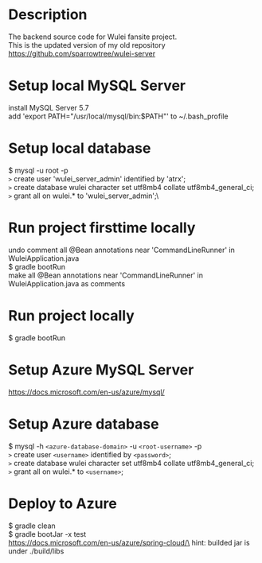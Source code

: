 # Description
The backend source code for Wulei fansite project.\
This is the updated version of my old repository https://github.com/sparrowtree/wulei-server
# Setup local MySQL Server
install MySQL Server 5.7\
add 'export PATH="/usr/local/mysql/bin:$PATH"' to ~/.bash_profile
# Setup local database
$ mysql -u root -p\
`>` create user 'wulei_server_admin' identified by 'atrx';\
`>` create database wulei character set utf8mb4 collate utf8mb4_general_ci;\
`>` grant all on wulei.* to 'wulei_server_admin';\
# Run project firsttime locally
undo comment all @Bean annotations near 'CommandLineRunner' in WuleiApplication.java\
$ gradle bootRun\
make all @Bean annotations near 'CommandLineRunner' in WuleiApplication.java as comments
# Run project locally
$ gradle bootRun
# Setup Azure MySQL Server
https://docs.microsoft.com/en-us/azure/mysql/
# Setup Azure database
$ mysql -h `<azure-database-domain>` -u `<root-username>` -p\
`>` create user `<username>` identified by `<password>`;\
`>` create database wulei character set utf8mb4 collate utf8mb4_general_ci;\
`>` grant all on wulei.* to `<username>`;
# Deploy to Azure
$ gradle clean\
$ gradle bootJar -x test\
https://docs.microsoft.com/en-us/azure/spring-cloud/\
hint: builded jar is under ./build/libs